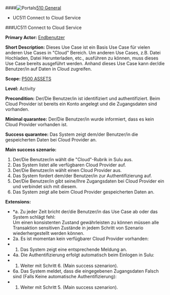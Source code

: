 ####![Portals](https://raw.github.com/massiveart/sulu-docs/master/use-cases/images/package-white.png)[510 General](https://github.com/massiveart/sulu-docs/tree/master/use-cases/p500/p510 "510 General")

* UC511 Connect to Cloud Service

###UC511 Connect to Cloud Service

**Primary Actor:** [Endbenutzer](https://github.com/massiveart/sulu-docs/tree/master/use-cases/actors.md "Actors") 

**Short Description:** Dieses Use Case ist ein Basis Use Case für vielen anderen Use Cases in "Cloud" Bereich. Um anderen Use Cases, z.B. Datei Hochladen, Datei Herunterladen, etc., ausführen zu können, muss dieses Use Case bereits ausgeführt werden. Anhand dieses Use Case kann der/die Benutzer/in auf Daten in Cloud zugreifen.

**Scope:** [P500 ASSETS](https://github.com/massiveart/sulu-docs/tree/master/system-specification/p500-assets "500 ASSETS") 

**Level:** Activity

**Precondition:** Der/Die Benutzer/in ist identifiziert und authentifiziert. Beim Cloud Provider ist bereits ein Konto angelegt und die Zugangsdaten sind vorhanden.

**Minimal quarantee:** Der/Die Benutzer/in wurde informiert, dass es kein Cloud Provider vorhanden ist.

**Success quarantee:** Das System zeigt dem/der Benutzer/in die gespeicherten Daten bei Cloud Provider an.

**Main success szenario:** 

1. Der/Die Benutzer/in wählt die "Cloud"-Rubrik in Sulu aus.
2. Das System listet alle verfügbaren Cloud Provider auf.
3. Der/Die Benutzer/in wählt einen Cloud Provider aus.
4. Das System fordert dem/der Benutzer/in zur Authentifizierung auf.
5. Der/Die Benutzer/in gibt seine/Ihre Zugangsdaten bei Cloud Provider ein und verbindet sich mit diesem.
6. Das System zeigt alle beim Cloud Provider gespeicherten Daten an.


**Extensions:**
* *a. Zu jeder Zeit bricht der/die Benutzer/in das Use Case ab oder das System schlägt fehl:	
Um einen konsistenten Zustand gewährleisten zu können müssen alle Transaktion sensitiven Zustände in jedem Schritt von Szenario wiederhergestellt werden können.
* 2a. Es ist momentan kein verfügbarer Cloud Provider vorhanden:
 * 1. Das System zeigt eine entsprechende Meldung an.
* 4a. Die Authentifizierung erfolgt automatisch beim Einlogen in Sulu:
 * 1. Weiter mit Schritt 6. (Main success szenarion).
* 6a. Das System meldet, dass die eingegebenen Zugangsdaten Falsch sind (Falls Keine automatische Authentifizierung):
 * 1. Weiter mit Schritt 5. (Main success szenarion).
   	
